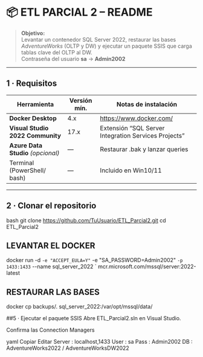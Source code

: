 # 📦 ETL PARCIAL 2 – README

> **Objetivo:**  
> Levantar un contenedor SQL Server 2022, restaurar las bases *AdventureWorks* (OLTP y DW) y ejecutar un paquete SSIS que carga tablas clave del OLTP al DW.  
> Contraseña del usuario **sa** → **Admin2002**

---

## 1 · Requisitos

| Herramienta | Versión mín. | Notas de instalación |
|-------------|-------------|----------------------|
| **Docker Desktop** | 4.x | <https://www.docker.com/> |
| **Visual Studio 2022 Community** | 17.x | Extensión “SQL Server Integration Services Projects” |
| **Azure Data Studio** *(opcional)* | — | Restaurar .bak y lanzar queries |
| Terminal (PowerShell/ bash) | — | Incluido en Win10/11 |

---

## 2 · Clonar el repositorio

bash
git clone https://github.com/TuUsuario/ETL_Parcial2.git
cd ETL_Parcial2


## LEVANTAR EL DOCKER 

docker run -d `
  -e "ACCEPT_EULA=Y" `
  -e "SA_PASSWORD=Admin2002" `
  -p 1433:1433 `
  --name sql_server_2022 `
  mcr.microsoft.com/mssql/server:2022-latest


## RESTAURAR LAS BASES
docker cp backups/. sql_server_2022:/var/opt/mssql/data/

##5 · Ejecutar el paquete SSIS
Abre ETL_Parcial2.sln en Visual Studio.

Confirma las Connection Managers

yaml
Copiar
Editar
Server : localhost,1433
User   : sa
Pass   : Admin2002
DB     : AdventureWorks2022 / AdventureWorksDW2022
